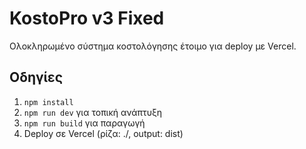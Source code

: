 # KostoPro v3 Fixed

Ολοκληρωμένο σύστημα κοστολόγησης έτοιμο για deploy με Vercel.

## Οδηγίες
1. `npm install`
2. `npm run dev` για τοπική ανάπτυξη
3. `npm run build` για παραγωγή
4. Deploy σε Vercel (ρίζα: ./, output: dist)
